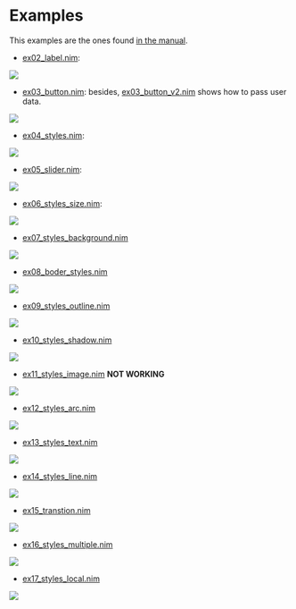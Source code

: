 # Examples
This examples are the ones found [in the manual](https://docs.lvgl.io/master/examples.html#get-started).


- [ex02_label.nim](https://github.com/mantielero/lvgl.nim/blob/main/examples/ex02_label.nim):

![](https://i.imgur.com/DbfLB9b.png)

- [ex03_button.nim](https://github.com/mantielero/lvgl.nim/blob/main/examples/ex03_button.nim): besides, [ex03_button_v2.nim](https://github.com/mantielero/lvgl.nim/blob/main/examples/ex03_button_v2.nim) shows how to pass user data.

![](https://i.imgur.com/CYb9WkA.png)

- [ex04_styles.nim](https://github.com/mantielero/lvgl.nim/blob/main/examples/ex04_styles.nim):

![](https://i.imgur.com/aRAqUTP.png)

- [ex05_slider.nim](https://github.com/mantielero/lvgl.nim/blob/main/examples/ex05_slider.nim):

![](https://i.imgur.com/YuDWE8C.png)

- [ex06_styles_size.nim](https://github.com/mantielero/lvgl.nim/blob/main/examples/ex06_styles_size.nim):

![](https://i.imgur.com/DcNBtUA.png)

- [ex07_styles_background.nim](https://github.com/mantielero/lvgl.nim/blob/main/examples/ex07_styles_background.nim)

![](https://i.imgur.com/rlsRq8R.png)

- [ex08_boder_styles.nim](https://github.com/mantielero/lvgl.nim/blob/main/examples/ex08_boder_styles.nim)

![](https://i.imgur.com/KCXUfUo.png)

- [ex09_styles_outline.nim](https://github.com/mantielero/lvgl.nim/blob/main/examples/ex09_styles_outline.nim)

![](https://i.imgur.com/zdNGlVB.png)


- [ex10_styles_shadow.nim](https://github.com/mantielero/lvgl.nim/blob/main/examples/ex10_styles_shadow.nim)

![](https://i.imgur.com/95QNCY9.png)

- [ex11_styles_image.nim](https://github.com/mantielero/lvgl.nim/blob/main/examples/ex11_styles_image.nim) **NOT WORKING**

![](https://i.imgur.com/FY3Bqyo.png)

- [ex12_styles_arc.nim](https://github.com/mantielero/lvgl.nim/blob/main/examples/ex12_styles_arc.nim)

![](https://i.imgur.com/WWR4k6a.png)

- [ex13_styles_text.nim](https://github.com/mantielero/lvgl.nim/blob/main/examples/ex13_styles_text.nim)

![](https://i.imgur.com/Wv0vhnW.png)


- [ex14_styles_line.nim](https://github.com/mantielero/lvgl.nim/blob/main/examples/ex14_styles_line.nim)

![](https://i.imgur.com/7cC2Xbc.png)


- [ex15_transtion.nim](https://github.com/mantielero/lvgl.nim/blob/main/examples/ex15_transtion.nim)

![](https://i.imgur.com/5YsjQOY.png)

- [ex16_styles_multiple.nim](https://github.com/mantielero/lvgl.nim/blob/main/examples/ex16_styles_multiple.nim)

![](https://i.imgur.com/9grRhYo.png)


- [ex17_styles_local.nim](https://github.com/mantielero/lvgl.nim/blob/main/examples/ex17_styles_local.nim)

![](https://i.imgur.com/0eMNk6X.png)